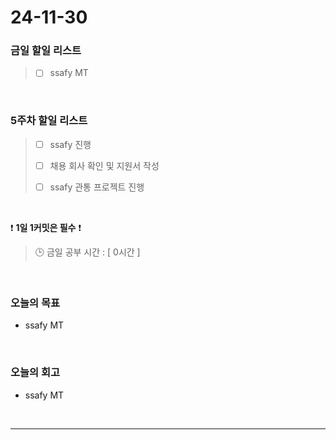 # 24-11-30

### 금일 할일 리스트

> - [ ] ssafy MT

<br/>

### 5주차 할일 리스트

> - [ ] ssafy 진행
>
> - [ ] 채용 회사 확인 및 지원서 작성
>
> - [ ] ssafy 관통 프로젝트 진행

<br/>

❗ **1일 1커밋은 필수** ❗

> 🕒 금일 공부 시간 : [ 0시간 ]

<br/>

### 오늘의 목표
- ssafy MT

<br>

### 오늘의 회고
- ssafy MT

<br/>

---
